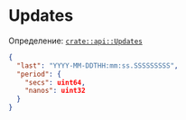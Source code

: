 # Updates

Определение: [`crate::api::Updates`](/src/api/mod.rs?blame=1#L14)

```json
{
  "last": "YYYY-MM-DDTHH:mm:ss.SSSSSSSSS",
  "period": {
    "secs": uint64,
    "nanos": uint32
  }
}
```
